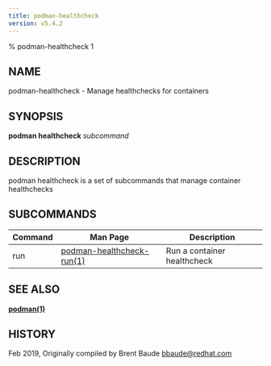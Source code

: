 ```yaml
---
title: podman-healthcheck
version: v5.4.2
---
```


% podman-healthcheck 1

## NAME
podman\-healthcheck - Manage healthchecks for containers

## SYNOPSIS
**podman healthcheck** *subcommand*

## DESCRIPTION
podman healthcheck is a set of subcommands that manage container healthchecks

## SUBCOMMANDS

| Command | Man Page                                          | Description                                                                    |
| ------- | ------------------------------------------------- | ------------------------------------------------------------------------------ |
| run | [podman-healthcheck-run(1)](podman-healthcheck-run.1.md)    | Run a container healthcheck                                              |

## SEE ALSO
**[podman(1)](podman.1.md)**

## HISTORY
Feb 2019, Originally compiled by Brent Baude <bbaude@redhat.com>
